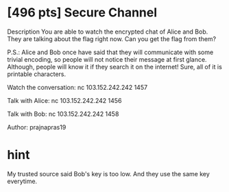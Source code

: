 # [496 pts] Secure Channel

Description
You are able to watch the encrypted chat of Alice and Bob. They are talking about the flag right now. Can you get the flag from them?

P.S.: Alice and Bob once have said that they will communicate with some trivial encoding, so people will not notice their message at first glance. Although, people will know it if they search it on the internet! Sure, all of it is printable characters.

Watch the conversation: nc 103.152.242.242 1457

Talk with Alice: nc 103.152.242.242 1456

Talk with Bob: nc 103.152.242.242 1458

Author: prajnapras19

# hint
My trusted source said Bob's key is too low. And they use the same key everytime.

